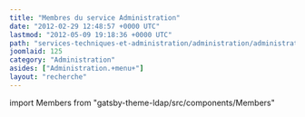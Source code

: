 ```yaml
---
title: "Membres du service Administration"
date: "2012-02-29 12:48:57 +0000 UTC"
lastmod: "2012-05-09 19:18:36 +0000 UTC"
path: "services-techniques-et-administration/administration/administration.fr.md"
joomlaid: 125
category: "Administration"
asides: ["Administration.+menu+"]
layout: "recherche"
---
```


import Members from "gatsby-theme-ldap/src/components/Members"

<Members group="Administration" />

